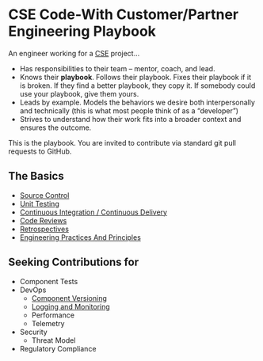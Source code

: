 # CSE Code-With Customer/Partner Engineering Playbook

An engineer working for a [CSE](./CSE.md) project...

* Has responsibilities to their team – mentor, coach, and lead​.
* Knows their **playbook**. Follows their playbook.  Fixes their playbook if it is broken.  If they find a better playbook, they copy it. If somebody could use your playbook, give them yours.​
* Leads by example.  Models the behaviors we desire both interpersonally and technically (this is what most people think of as a “developer”)​
* Strives to understand how their work fits into a broader context and ensures the outcome.

This is the playbook. You are invited to contribute via standard git pull requests to GitHub.

## The Basics

* [Source Control](./Engineering/SourceControl.md)
* [Unit Testing](./Engineering/UnitTesting.md)
* [Continuous Integration / Continuous Delivery](./Engineering/CICD.md)
* [Code Reviews](./Engineering/CodeReviews.md)
* [Retrospectives](./Engineering/Retrospectives.md)
* [Engineering Practices And Principles](./Engineering/PracticiesAndPrinciples.md)

## Seeking Contributions for

- Component Tests
- DevOps
    - [Component Versioning](./Engineering/ComponentVersioning.md)
    - [Logging and Monitoring](./Engineering/DevOpsLogging.md)
    - Performance
    - Telemetry
- Security
    - Threat Model
- Regulatory Compliance
